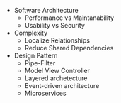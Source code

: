 - Software Architecture
	- Performance vs Maintanability
	- Usability vs Security
- Complexity
	- Localize Relationships
	- Reduce Shared Dependencies
- Design Pattern
	- Pipe-Filter
	- Model View Controller
	- Layered archetecture
	- Event-driven architecture
	- Microservices